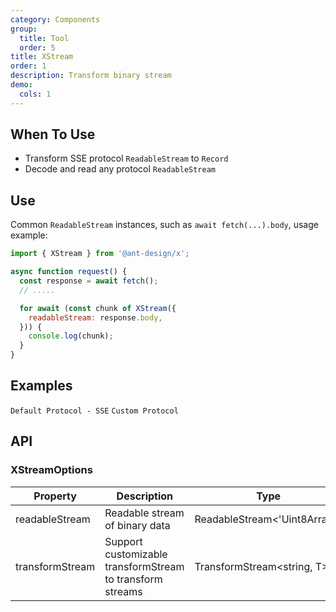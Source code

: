 ```yaml
---
category: Components
group:
  title: Tool
  order: 5
title: XStream
order: 1
description: Transform binary stream
demo:
  cols: 1
---
```


## When To Use

- Transform SSE protocol `ReadableStream` to `Record`
- Decode and read any protocol `ReadableStream`

## Use

Common `ReadableStream` instances, such as `await fetch(...).body`, usage example:

```js
import { XStream } from '@ant-design/x';

async function request() {
  const response = await fetch();
  // .....

  for await (const chunk of XStream({
    readableStream: response.body,
  })) {
    console.log(chunk);
  }
}
```

## Examples

<code src="./demo/default-protocol.tsx">Default Protocol - SSE</code> <code src="./demo/custom-protocol.tsx">Custom Protocol</code>

## API

### XStreamOptions

| Property | Description | Type | Default | Version |
| --- | --- | --- | --- | --- |
| readableStream | Readable stream of binary data | ReadableStream<'Uint8Array'> | - | - |
| transformStream | Support customizable transformStream to transform streams | TransformStream<string, T> | sseTransformStream | - |
